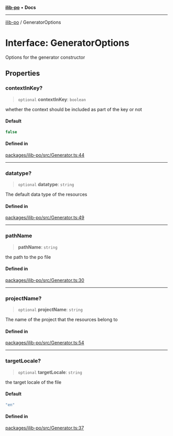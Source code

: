 [**ilib-po**](../index.md) • **Docs**

***

[ilib-po](../index.md) / GeneratorOptions

# Interface: GeneratorOptions

Options for the generator constructor

## Properties

### contextInKey?

> `optional` **contextInKey**: `boolean`

whether the context should be included as part of the key or not

#### Default

```ts
false
```

#### Defined in

[packages/ilib-po/src/Generator.ts:44](https://github.com/iLib-js/ilib-mono/blob/f51f38d36fc6d0448a50f2150420f1900bba3e95/packages/ilib-po/src/Generator.ts#L44)

***

### datatype?

> `optional` **datatype**: `string`

The default data type of the resources

#### Defined in

[packages/ilib-po/src/Generator.ts:49](https://github.com/iLib-js/ilib-mono/blob/f51f38d36fc6d0448a50f2150420f1900bba3e95/packages/ilib-po/src/Generator.ts#L49)

***

### pathName

> **pathName**: `string`

the path to the po file

#### Defined in

[packages/ilib-po/src/Generator.ts:30](https://github.com/iLib-js/ilib-mono/blob/f51f38d36fc6d0448a50f2150420f1900bba3e95/packages/ilib-po/src/Generator.ts#L30)

***

### projectName?

> `optional` **projectName**: `string`

The name of the project that the resources belong to

#### Defined in

[packages/ilib-po/src/Generator.ts:54](https://github.com/iLib-js/ilib-mono/blob/f51f38d36fc6d0448a50f2150420f1900bba3e95/packages/ilib-po/src/Generator.ts#L54)

***

### targetLocale?

> `optional` **targetLocale**: `string`

the target locale of the file

#### Default

```ts
"en"
```

#### Defined in

[packages/ilib-po/src/Generator.ts:37](https://github.com/iLib-js/ilib-mono/blob/f51f38d36fc6d0448a50f2150420f1900bba3e95/packages/ilib-po/src/Generator.ts#L37)
